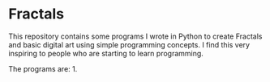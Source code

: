 # Fractals

This repository contains some programs I wrote in Python to create Fractals and basic digital art using simple programming concepts.
I find this very inspiring to people who are starting to learn programming.

The programs are:
1. 
